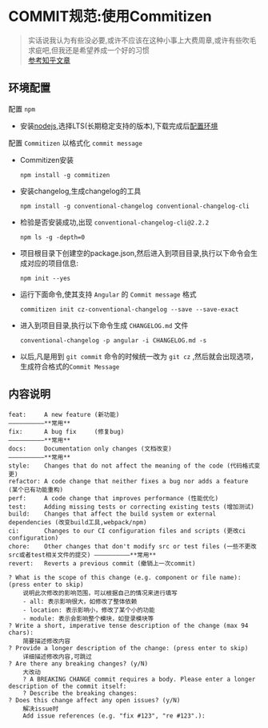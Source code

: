 # COMMIT规范:使用Commitizen

>实话说我认为有些没必要,或许不应该在这种小事上大费周章,或许有些吹毛求疵吧,但我还是希望养成一个好的习惯<br>
>[参考知乎文章](https://www.zhihu.com/search?type=content&q=git%20cz)
## 环境配置
配置 `npm`
- 安装[nodejs](https://nodejs.org/zh-cn/download/),选择LTS(长期稳定支持的版本),下载完成后[配置环境](https://my.oschina.net/u/2328490/blog/3070590?hmsr=kaifa_aladdin)
  
配置 `Commitizen` 以格式化 `commit message`
- Commitizen安装
  ```shell
  npm install -g commitizen
  ```
- 安装changelog,生成changelog的工具
  ```shell
  npm install -g conventional-changelog conventional-changelog-cli
  ```
- 检验是否安装成功,出现 `conventional-changelog-cli@2.2.2`
  ```shell
  npm ls -g -depth=0
  ```
- 项目根目录下创建空的package.json,然后进入到项目目录,执行以下命令会生成对应的项目信息:
  ```shell
  npm init --yes
  ```
- 运行下面命令,使其支持 `Angular` 的 `Commit message` 格式
  ```shell
  commitizen init cz-conventional-changelog --save --save-exact
  ```
- 进入到项目目录,执行以下命令生成 `CHANGELOG.md` 文件
  ```shell
  conventional-changelog -p angular -i CHANGELOG.md -s
  ```
- 以后,凡是用到 `git commit` 命令的时候统一改为 `git cz` ,然后就会出现选项，生成符合格式的`Commit Message `

## 内容说明
  ```
  feat:     A new feature (新功能)                                                               ——————————**常用**
  fix:      A bug fix     (修复bug)                                                              ——————————**常用**
  docs:     Documentation only changes (文档改变)                                                ——————————**常用**
  style:    Changes that do not affect the meaning of the code (代码格式变更)
  refactor: A code change that neither fixes a bug nor adds a feature (某个已有功能重构)
  perf:     A code change that improves performance (性能优化)
  test:     Adding missing tests or correcting existing tests (增加测试)
  build:    Changes that affect the build system or external dependencies (改变build工具,webpack/npm)
  ci:       Changes to our CI configuration files and scripts (更改ci configuration)
  chore:    Other changes that don't modify src or test files (一些不更改src或者test相关文件的提交) ——————————**常用**
  revert:   Reverts a previous commit (撤销上一次commit)
  ```
```
? What is the scope of this change (e.g. component or file name): (press enter to skip)
    说明此次修改的影响范围，可以根据自己的情况来进行填写
    - all: 表示影响很大，如修改了整体依赖 
    - location: 表示影响小，修改了某个小的功能
    - module: 表示会影响整个模块，如登录模块等
? Write a short, imperative tense description of the change (max 94 chars):
    简要描述修改内容
? Provide a longer description of the change: (press enter to skip)
    详细描述修改内容,可跳过
? Are there any breaking changes? (y/N)
    大改动
    ? A BREAKING CHANGE commit requires a body. Please enter a longer description of the commit itself:
    ? Describe the breaking changes:
? Does this change affect any open issues? (y/N)
    解决issue时
    Add issue references (e.g. "fix #123", "re #123".):
```